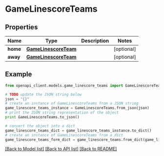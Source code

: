# GameLinescoreTeams


## Properties

Name | Type | Description | Notes
------------ | ------------- | ------------- | -------------
**home** | [**GameLinescoreTeam**](GameLinescoreTeam.md) |  | [optional] 
**away** | [**GameLinescoreTeam**](GameLinescoreTeam.md) |  | [optional] 

## Example

```python
from openapi_client.models.game_linescore_teams import GameLinescoreTeams

# TODO update the JSON string below
json = "{}"
# create an instance of GameLinescoreTeams from a JSON string
game_linescore_teams_instance = GameLinescoreTeams.from_json(json)
# print the JSON string representation of the object
print GameLinescoreTeams.to_json()

# convert the object into a dict
game_linescore_teams_dict = game_linescore_teams_instance.to_dict()
# create an instance of GameLinescoreTeams from a dict
game_linescore_teams_form_dict = game_linescore_teams.from_dict(game_linescore_teams_dict)
```
[[Back to Model list]](../README.md#documentation-for-models) [[Back to API list]](../README.md#documentation-for-api-endpoints) [[Back to README]](../README.md)


